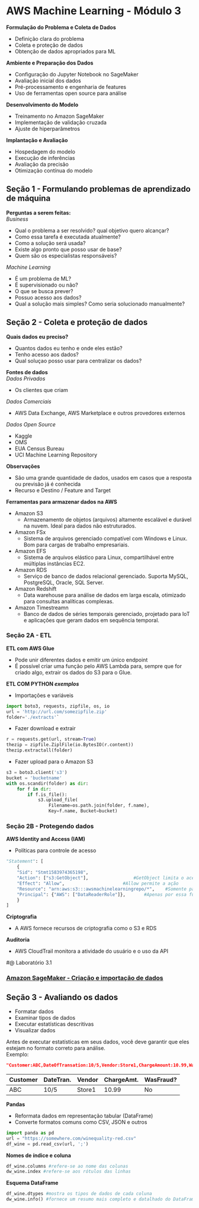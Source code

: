 # AWS Machine Learning - Módulo 3
 
**Formulação do Problema e Coleta de Dados**
- Definição clara do problema
- Coleta e proteção de dados
- Obtenção de dados apropriados para ML

**Ambiente e Preparação dos Dados**
- Configuração do Jupyter Notebook no SageMaker
- Avaliação inicial dos dados
- Pré-processamento e engenharia de features
- Uso de ferramentas open source para análise

**Desenvolvimento do Modelo**
- Treinamento no Amazon SageMaker
- Implementação de validação cruzada
- Ajuste de hiperparâmetros

**Implantação e Avaliação**
- Hospedagem do modelo
- Execução de inferências
- Avaliação da precisão
- Otimização contínua do modelo

## Seção 1 - Formulando problemas de aprendizado de máquina
**Perguntas a serem feitas:**  
*Business*
- Qual o problema a ser resolvido? qual objetivo quero alcançar?
- Como essa tarefa é executada atualmente?
- Como a solução será usada?
- Existe algo pronto que posso usar de base?
- Quem são os especialistas responsáveis?

*Machine Learning*
- É um problema de ML?
- É supervisionado ou não?
- O que se busca prever?
- Possuo acesso aos dados?
- Qual a solução mais simples? Como seria solucionado manualmente?

## Seção 2 - Coleta e proteção de dados  
**Quais dados eu preciso?**  
- Quantos dados eu tenho e onde eles estão?
- Tenho acesso aos dados?
- Qual soluçao posso usar para centralizar os dados?

**Fontes de dados**  
*Dados Privados*  
- Os clientes que criam

*Dados Comerciais*  
- AWS Data Exchange, AWS Marketplace e outros provedores externos

*Dados Open Source*  
- Kaggle
- OMS
- EUA Census Bureau
- UCI Machine Learning Repository

**Observações**  
- São uma grande quantidade de dados, usados em casos que a resposta ou previsão já é conhecida  
- Recurso e Destino / Feature and Target

**Ferramentas para armazenar dados na AWS**
- Amazon S3
	- Armazenamento de objetos (arquivos) altamente escalável e durável na nuvem. Ideal para dados não estruturados.
- Amazon FSx
	- Sistema de arquivos gerenciado compatível com Windows e Linux. Bom para cargas de trabalho empresariais.
- Amazon EFS
	- Sistema de arquivos elástico para Linux, compartilhável entre múltiplas instâncias EC2.
- Amazon RDS
	- Serviço de banco de dados relacional gerenciado. Suporta MySQL, PostgreSQL, Oracle, SQL Server.
- Amazon Redshift
	- Data warehouse para análise de dados em larga escala, otimizado para consultas analíticas complexas.
- Amazon Timestreamn
	- Banco de dados de séries temporais gerenciado, projetado para IoT e aplicações que geram dados em sequência temporal.

### Seção 2A - ETL
**ETL com AWS Glue**
- Pode unir diferentes dados e emitir um único endpoint
- É possível criar uma função pelo AWS Lambda para, sempre que for criado algo, extrair os dados do S3 para o Glue.

**ETL COM PYTHON *exemplos***
- Importações e variáveis
```python
import boto3, requests, zipfile, os, io
url = 'http://url.com/somezipfile.zip'
folder='./extracts'`
```
- Fazer download e extrair
```python
r = requests.get(url, stream=True)
thezip = zipfile.ZiplFile(io.BytesIO(r.content))
thezip.extractall(folder)
```
- Fazer upload para o Amazon S3
```python
s3 = boto3.client('s3')
bucket = 'bucketname'
with os.scandir(folder) as dir:
	for f in dir:
		if f.is_file():
			s3.upload_file(
				Filename=os.path.join(folder, f.name),
				Key=f.name, Bucket=bucket)
```

### Seção 2B - Protegendo dados

**AWS Identity and Access (IAM)**
- Políticas para controle de acesso
```python
"Statement": [
    {
	"Sid": "Stmt1583974365198",
	"Action": ["s3:GetObject"], 				#GetObject limita o acesso a somente leitura
	"Effect": "Allow", 			    		#Allow permite a ação
	"Resource": "arn:aws:s3:::awsmachinelearningrepo/*", 	#Somente para este bucket
	"Principal": {"AWS": ["DataReaderRole"]}, 		#Apenas por essa função do IAM
    }
]
```
**Criptografia**
- A AWS fornece recursos de criptografia como o S3 e RDS

**Auditoria**
- AWS CloudTrail monitora a atividade do usuário e o uso da API

#@ Laboratório 3.1
### [Amazon SageMaker - Criação e importação de dados](https://github.com/felipeloche/Estudos-e-Anotacoes/blob/main/Laboratorio%201%20-%20Criacao%20e%20Importacao%20de%20Dados.md)

## Seção 3 - Avaliando os dados
- Formatar dados
- Examinar tipos de dados
- Executar estatísticas descritivas
- Visualizar dados  

Antes de executar estatísticas em seus dados, você deve garantir que eles estejam no formato correto para análise.  
Exemplo:  

```json
"Customer:ABC,DateOfTransation:10/5,Vendor:Store1,ChargeAmount:10.99,WasThisFraud:No..."
```

|   Customer  |  DateTran.  |   Vendor    | ChargeAmt.  |  WasFraud?  |
|-------------|-------------|-------------|-------------|-------------|
|    ABC      |   10/5      | Store1      |   10.99     |      No     |  

**Pandas**
- Reformata dados em representação tabular (DataFrame)
- Converte formatos comuns como CSV, JSON e outros
```python
import panda as pd
url = "https://somewhere.com/winequality-red.csv"
df_wine = pd.read_csv(url, ';')
```
**Nomes de índice e coluna**
```python
df_wine.columns #refere-se ao nome das colunas 
dw_wine.index #refere-se aos rótulos das linhas
```
**Esquema DataFrame**
```python
df_wine.dtypes #mostra os tipos de dados de cada coluna 
dw_wine.info() #fornece um resumo mais completo e datalhado do DataFrame
```
